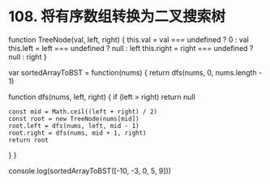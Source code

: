 # 108. 将有序数组转换为二叉搜索树

function TreeNode(val, left, right) {
  this.val = val === undefined ? 0 : val
  this.left = left === undefined ? null : left
  this.right = right === undefined ? null : right
}

var sortedArrayToBST = function(nums) {
  return dfs(nums, 0, nums.length - 1)

  function dfs(nums, left, right) {
    if (left > right) return null

    const mid = Math.ceil((left + right) / 2)
    const root = new TreeNode(nums[mid])
    root.left = dfs(nums, left, mid - 1)
    root.right = dfs(nums, mid + 1, right)
    return root
  }
}

console.log(sortedArrayToBST([-10, -3, 0, 5, 9]))
